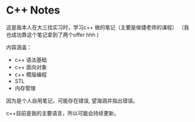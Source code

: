 # C++ Notes 

这是我本人在大三找实习时，学习c++ 做的笔记（主要是侯捷老师的课程） （我也成功靠这个笔记拿到了两个offer hhh )

内容涵盖： 

* c++ 语法基础
* c++ 面向对象
* c++ 模版编程
* STL 
* 内存管理

因为是个人自用笔记，可能存在错误,  望海涵并指出错误。

c++目前是我的主要语言，所以可能会持续更新。


